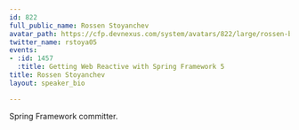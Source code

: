 ```yaml
---
id: 822
full_public_name: Rossen Stoyanchev
avatar_path: https://cfp.devnexus.com/system/avatars/822/large/rossen-blog-large.jpg?1512665194
twitter_name: rstoya05
events:
- :id: 1457
  :title: Getting Web Reactive with Spring Framework 5
title: Rossen Stoyanchev
layout: speaker_bio

---
```

Spring Framework committer.
